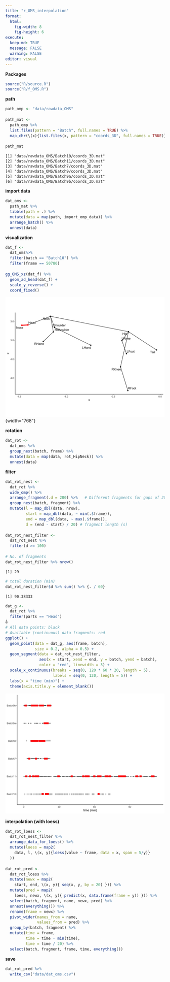 ```yaml
---
title: "r_OMS_interpolation"
format: 
  html: 
    fig-width: 8
    fig-height: 6
execute: 
  keep-md: TRUE
  message: FALSE
  warning: FALSE
editor: visual
---
```


**Packages**

``` {.r .cell-code}
source("R/source.R")
source("R/f_OMS.R")
```

**path**

``` {.r .cell-code}
path_omp <- "data/rawdata_OMS"

path_mat <-
  path_omp %>% 
  list.files(pattern = "Batch", full.names = TRUE) %>% 
  map_chr(\(x){list.files(x, pattern = "coords_3D", full.names = TRUE)})

path_mat
```

```         
[1] "data/rawdata_OMS/Batch10/coords_3D.mat"
[2] "data/rawdata_OMS/Batch11/coords_3D.mat"
[3] "data/rawdata_OMS/Batch7/coords_3D.mat" 
[4] "data/rawdata_OMS/Batch9/coords_3D.mat" 
[5] "data/rawdata_OMS/Batch9a/coords_3D.mat"
[6] "data/rawdata_OMS/Batch9b/coords_3D.mat"
```



**import data**


``` {.r .cell-code}
dat_oms <-
  path_mat %>% 
  tibble(path = .) %>% 
  mutate(data = map(path, import_omp_data)) %>% 
  arrange_batch() %>% 
  unnest(data)
```


**visualization**


``` {.r .cell-code}
dat_f <-
  dat_oms%>% 
  filter(batch == "Batch10") %>% 
  filter(frame == 50780) 

gg_OMS_xz(dat_f) %>% 
  geom_ad_head(dat_f) +
  scale_y_reverse() +
  coord_fixed()
```


![](r_OMS_interpolation_files/figure-html/unnamed-chunk-4-1.png){width="768"}



**rotation**


``` {.r .cell-code}
dat_rot <-
  dat_oms %>% 
  group_nest(batch, frame) %>% 
  mutate(data = map(data, rot_HipNeck)) %>% 
  unnest(data)
```


**filter**


``` {.r .cell-code}
dat_rot_nest <-
  dat_rot %>% 
  wide_omp() %>% 
  arrange_fragment(.d = 200) %>%   # Different fragments for gaps of 200 frames or more
  group_nest(batch, fragment) %>% 
  mutate(l = map_dbl(data, nrow),
         start = map_dbl(data, ~ min(.$frame)),
         end = map_dbl(data, ~ max(.$frame)),
         d = (end - start) / 20) # fragment length (s)

dat_rot_nest_filter <-
  dat_rot_nest %>% 
  filter(d >= 100) 

# No. of fragments
dat_rot_nest_filter %>% nrow()
```


```         
[1] 29
```


``` {.r .cell-code}
# total duration (min)
dat_rot_nest_filter$d %>% sum() %>% {. / 60}
```


```         
[1] 90.38333
```



``` {.r .cell-code}
dat_g <-
  dat_rot %>% 
  filter(parts == "Head")
å
# All data points: black
# Available (continuous) data fragments: red
ggplot() +
  geom_point(data = dat_g, aes(frame, batch),
             size = 0.2, alpha = 0.5) +
  geom_segment(data = dat_rot_nest_filter,
               aes(x = start, xend = end, y = batch, yend = batch),
               color = "red", linewidth = 3) +
  scale_x_continuous(breaks = seq(0, 120 * 60 * 20, length = 5),
                     labels = seq(0, 120, length = 5)) +
  labs(x = "time (min)") +
  theme(axis.title.y = element_blank())
```


![](r_OMS_interpolation_files/figure-html/unnamed-chunk-7-1.png)


**interpolation (with loess)**


``` {.r .cell-code}
dat_rot_loess <-
  dat_rot_nest_filter %>% 
  arrange_data_for_loess() %>% 
  mutate(loess = map2(
    data, l, \(x, y){loess(value ~ frame, data = x, span = 5/y)}
  ))

dat_rot_pred <-
  dat_rot_loess %>% 
  mutate(newx = map2(
    start, end, \(x, y){ seq(x, y, by = 20) })) %>%
  mutate(pred = map2(
    loess, newx, \(x, y){ predict(x, data.frame(frame = y)) })) %>% 
  select(batch, fragment, name, newx, pred) %>% 
  unnest(everything()) %>% 
  rename(frame = newx) %>% 
  pivot_wider(names_from = name,
              values_from = pred) %>% 
  group_by(batch, fragment) %>% 
  mutate(time = frame,
         time = time - min(time),
         time = time / 20) %>% 
  select(batch, fragment, frame, time, everything())
```


**save**

``` {.r .cell-code}
dat_rot_pred %>% 
  write_csv("data/dat_oms.csv")
```

